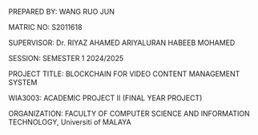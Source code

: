 PREPARED BY: WANG RUO JUN 

MATRIC NO: S2011618

SUPERVISOR: Dr. RIYAZ AHAMED ARIYALURAN HABEEB MOHAMED

SESSION: SEMESTER 1 2024/2025

PROJECT TITLE: BLOCKCHAIN FOR VIDEO CONTENT MANAGEMENT SYSTEM

WIA3003: ACADEMIC  PROJECT II (FINAL YEAR PROJECT)

ORGANIZATION: FACULTY OF COMPUTER SCIENCE AND INFORMATION TECHNOLOGY, Universiti of MALAYA
